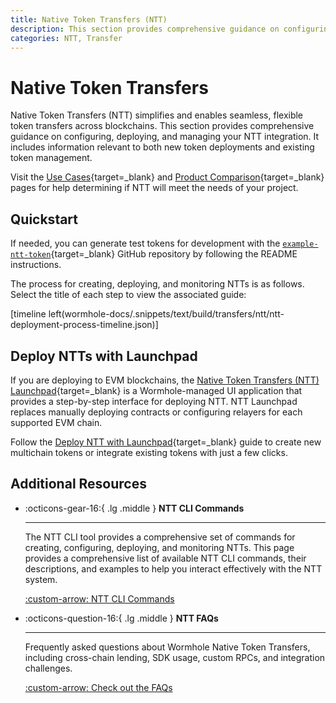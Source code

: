```yaml
---
title: Native Token Transfers (NTT)
description: This section provides comprehensive guidance on configuring, deploying, and managing your Native Token Transfers (NTT) integration. 
categories: NTT, Transfer
---
```


# Native Token Transfers

Native Token Transfers (NTT) simplifies and enables seamless, flexible token transfers across blockchains. This section provides comprehensive guidance on configuring, deploying, and managing your NTT integration. It includes information relevant to both new token deployments and existing token management.

Visit the [Use Cases](/docs/build/start-building/use-cases/){target=\_blank} and [Product Comparison](/docs/build/start-building/products/){target=\_blank} pages for help determining if NTT will meet the needs of your project.

## Quickstart

If needed, you can generate test tokens for development with the [`example-ntt-token`](https://github.com/wormhole-foundation/example-ntt-token){target=\_blank} GitHub repository by following the README instructions.

The process for creating, deploying, and monitoring NTTs is as follows. Select the title of each step to view the associated guide:

[timeline left(wormhole-docs/.snippets/text/build/transfers/ntt/ntt-deployment-process-timeline.json)]

## Deploy NTTs with Launchpad

If you are deploying to EVM blockchains, the [Native Token Transfers (NTT) Launchpad](https://ntt.wormhole.com/){target=\_blank} is a Wormhole-managed UI application that provides a step-by-step interface for deploying NTT. NTT Launchpad replaces manually deploying contracts or configuring relayers for each supported EVM chain. 

Follow the [Deploy NTT with Launchpad](/docs/products/native-token-transfers/guides/evm-launchpad/){target=\_blank} guide to create new multichain tokens or integrate existing tokens with just a few clicks.

## Additional Resources

<div class="grid cards" markdown>

-   :octicons-gear-16:{ .lg .middle } **NTT CLI Commands**

    ---

    The NTT CLI tool provides a comprehensive set of commands for creating, configuring, deploying, and monitoring NTTs. This page provides a comprehensive list of available NTT CLI commands, their descriptions, and examples to help you interact effectively with the NTT system. 

    [:custom-arrow: NTT CLI Commands](/docs/products/native-token-transfers/reference/cli-commands/)

-   :octicons-question-16:{ .lg .middle } **NTT FAQs**

    ---

    Frequently asked questions about Wormhole Native Token Transfers, including cross-chain lending, SDK usage, custom RPCs, and integration challenges.

    [:custom-arrow: Check out the FAQs](/docs/products/native-token-transfers/faqs/)

</div>
